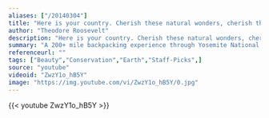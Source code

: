 ```yaml
---
aliases: ["/20140304"]
title: "Here is your country. Cherish these natural wonders, cherish the natural resources, cherish the history and romance as a sacred heritage, for your children and your children's children. Do not let selfish men or greedy interests skin your country of its beauty, its riches or its romance."
author: "Theodore Roosevelt"
description: "Here is your country. Cherish these natural wonders, cherish the natural resources, cherish the history and romance as a sacred heritage, for your children and your children's children. Do not let selfish men or greedy interests skin your country of its beauty, its riches or its romance. - Theodore Roosevelt quotes from GetInspired365.com"
summary: "A 200+ mile backpacking experience through Yosemite National Park captured by Colin Delehanty and Sheldon Neill. This project was filmed over the course of 10 months. We spent a combined 45 days in the park capturing the images in this video"
referenceurl: ""
tags: ["Beauty","Conservation","Earth","Staff-Picks",]
source: "youtube"
videoid: "ZwzY1o_hB5Y"
image: "https://img.youtube.com/vi/ZwzY1o_hB5Y/0.jpg"
---
```


{{< youtube ZwzY1o_hB5Y >}}
